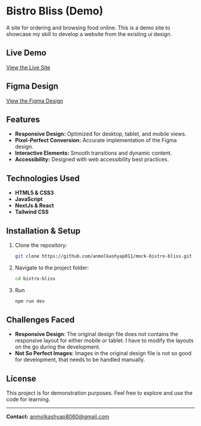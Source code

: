 # Bistro Bliss (Demo)

A site for ordering and browsing food online.
This is a demo site to showcase my skill to develop a website from the existing ui design.

## Live Demo
[View the Live Site](#)

## Figma Design
[View the Figma Design](#)

## Features
- **Responsive Design:** Optimized for desktop, tablet, and mobile views.
- **Pixel-Perfect Conversion:** Accurate implementation of the Figma design.
- **Interactive Elements:** Smooth transitions and dynamic content.
- **Accessibility:** Designed with web accessibility best practices.

## Technologies Used
- **HTML5 & CSS3**
- **JavaScript**
- **NextJs & React**
- **Tailwind CSS**

## Installation & Setup
1. Clone the repository:
   ```bash
   git clone https://github.com/anmolkashyap011/mock-bistro-bliss.git
   ```
2. Navigate to the project folder:
   ```bash
   cd bistro-bliss
   ```
3. Run
   ```bash
   npm run dev
   ```

## Challenges Faced
- **Responsive Design**: The original design file does not contains the responsive layout for either mobile or tablet. I have to modify the layouts on the go during the development.
- **Not So Perfect Images**: Images in the original design file is not so good for development, that needs to be handled manually.

## License
This project is for demonstration purposes. Feel free to explore and use the code for learning.

---

**Contact:** [anmolkashyap8060@gmail.com](mailto:anmolkashyap8060@gmail.com)


